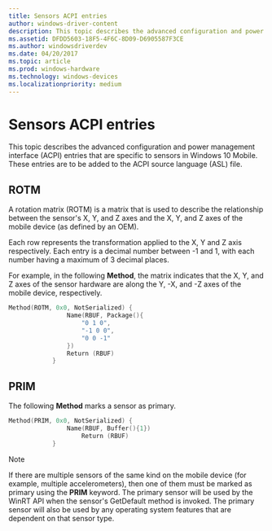 ```yaml
---
title: Sensors ACPI entries
author: windows-driver-content
description: This topic describes the advanced configuration and power management interface (ACPI) entries that are specific to sensors in Windows 10.
ms.assetid: DFDD5603-18F5-4F6C-8D09-D6905587F3CE
ms.author: windowsdriverdev
ms.date: 04/20/2017
ms.topic: article
ms.prod: windows-hardware
ms.technology: windows-devices
ms.localizationpriority: medium
---
```


# Sensors ACPI entries


This topic describes the advanced configuration and power management interface (ACPI) entries that are specific to sensors in Windows 10 Mobile. These entries are to be added to the ACPI source language (ASL) file.

## ROTM


A rotation matrix (ROTM) is a matrix that is used to describe the relationship between the sensor's X, Y, and Z axes and the X, Y, and Z axes of the mobile device (as defined by an OEM).

Each row represents the transformation applied to the X, Y and Z axis respectively. Each entry is a decimal number between -1 and 1, with each number having a maximum of 3 decimal places.

For example, in the following **Method**, the matrix indicates that the X, Y, and Z axes of the sensor hardware are along the Y, -X, and -Z axes of the mobile device, respectively.

```cpp
Method(ROTM, 0x0, NotSerialized) {
                Name(RBUF, Package(){
                    "0 1 0",
                    "-1 0 0",
                    "0 0 -1"
                })
                Return (RBUF)
            }
```

## PRIM


The following **Method** marks a sensor as primary.

```cpp
Method(PRIM, 0x0, NotSerialized) {
                Name(RBUF, Buffer(){1})
                    Return (RBUF)
            }
```

>[!NOTE]
> If there are multiple sensors of the same kind on the mobile device (for example, multiple accelerometers), then one of them must be marked as primary using the **PRIM** keyword. The primary sensor will be used by the WinRT API when the sensor's GetDefault method is invoked. The primary sensor will also be used by any operating system features that are dependent on that sensor type.








